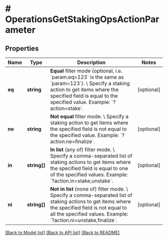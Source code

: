 # # OperationsGetStakingOpsActionParameter

## Properties

Name | Type | Description | Notes
------------ | ------------- | ------------- | -------------
**eq** | **string** | **Equal** filter mode (optional, i.e. &#x60;param.eq&#x3D;123&#x60; is the same as &#x60;param&#x3D;123&#x60;). \\ Specify a staking action to get items where the specified field is equal to the specified value.  Example: &#x60;?action&#x3D;stake&#x60;. | [optional]
**ne** | **string** | **Not equal** filter mode. \\ Specify a staking action to get items where the specified field is not equal to the specified value.  Example: &#x60;?action.ne&#x3D;finalize&#x60;. | [optional]
**in** | **string[]** | **In list** (any of) filter mode. \\ Specify a comma-separated list of staking actions to get items where the specified field is equal to one of the specified values.  Example: &#x60;?action.in&#x3D;stake,unstake&#x60;. | [optional]
**ni** | **string[]** | **Not in list** (none of) filter mode. \\ Specify a comma-separated list of staking actions to get items where the specified field is not equal to all the specified values.  Example: &#x60;?action.ni&#x3D;unstake,finalize&#x60;. | [optional]

[[Back to Model list]](../../README.md#models) [[Back to API list]](../../README.md#endpoints) [[Back to README]](../../README.md)
